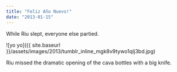 ```yaml
---
title: "Feliz Año Nuevo!"
date: "2013-01-15"
---
```


While Riu slept, everyone else partied.

![yo yo]({{ site.baseurl }}/assets/images/2013/tumblr_inline_mgk8v9tywo1qlj3bd.jpg)

Riu missed the dramatic opening of the cava bottles with a big knife.
